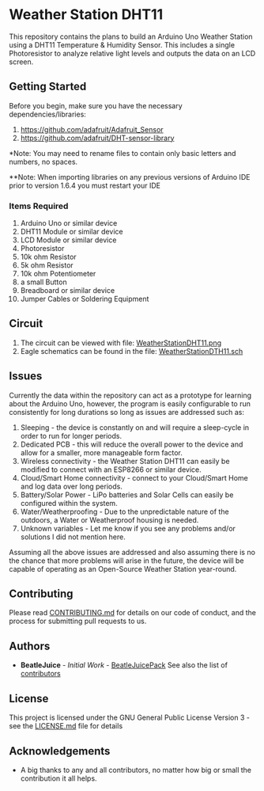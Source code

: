 # Weather Station DHT11

This repository contains the plans to build an Arduino Uno Weather Station using a DHT11 Temperature & Humidity Sensor.  This
includes a single Photoresistor to analyze relative light levels and outputs the data on an LCD screen.

## Getting Started

Before you begin, make sure you have the necessary dependencies/libraries:
1. https://github.com/adafruit/Adafruit_Sensor
2. https://github.com/adafruit/DHT-sensor-library

*Note: You may need to rename files to contain only basic letters and numbers, no spaces.

**Note: When importing libraries on any previous versions of Arduino IDE prior to version 1.6.4 you must restart your IDE

### Items Required

1. Arduino Uno or similar device
2. DHT11 Module or similar device
3. LCD Module or similar device
4. Photoresistor
5. 10k ohm Resistor
6. 5k ohm Resistor
7. 10k ohm Potentiometer
8. a small Button
9. Breadboard or similar device
10. Jumper Cables or Soldering Equipment

## Circuit

1. The circuit can be viewed with file: [WeatherStationDHT11.png](WeatherStationDHT11.png)
2. Eagle schematics can be found in the file: [WeatherStationDTH11.sch](WeatherStationDHT11.sch)

## Issues
Currently the data within the repository can act as a prototype for learning about the Arduino Uno, however, the program is 
easily configurable to run consistently for long durations so long as issues are addressed such as:

1. Sleeping - the device is constantly on and will require a sleep-cycle in order to run for longer periods.
2. Dedicated PCB - this will reduce the overall power to the device and allow for a smaller, more manageable form factor.
3. Wireless connectivity - the Weather Station DHT11 can easily be modified to connect with an ESP8266 or similar device.
4. Cloud/Smart Home connectivity - connect to your Cloud/Smart Home and log data over long periods.
5. Battery/Solar Power - LiPo batteries and Solar Cells can easily be configured within the system.
6. Water/Weatherproofing - Due to the unpredictable nature of the outdoors, a Water or Weatherproof housing is needed.
7. Unknown variables - Let me know if you see any problems and/or solutions I did not mention here.
  
Assuming all the above issues are addressed and also assuming there is no the chance that more problems will arise in the 
future, the device will be capable of operating as an Open-Source Weather Station year-round.

## Contributing

Please read [CONTRIBUTING.md](https://gist.github.com/BeatleJuicePack/47204bcc706e0e0c9e11d80e267f3d29) for details on our
code of conduct, and the process for submitting pull requests to us.

## Authors

* **BeatleJuice** - *Initial Work* - [BeatleJuicePack](https://github.com/BeatleJuicePack)
See also the list of [contributors](https://github.com/BeatleJuicePack/Arduino-Projects/contributors)

## License

This project is licensed under the GNU General Public License Version 3 - see the [LICENSE.md](LICENSE.md) file for details

## Acknowledgements

* A big thanks to any and all contributors, no matter how big or small the contribution it all helps.
